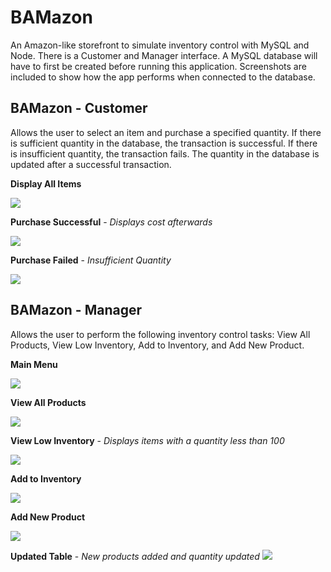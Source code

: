 # BAMazon
An Amazon-like storefront to simulate inventory control with MySQL and Node.  There is a Customer and Manager interface.  A MySQL database will have to first be created before running this application.  Screenshots are included to show how the app performs when connected to the database.

## BAMazon - Customer
Allows the user to select an item and purchase a specified quantity.  If there is sufficient quantity in the database, the transaction is successful.  If there is insufficient quantity, the transaction fails.  The quantity in the database is updated after a successful transaction.


**Display All Items**

![](images/bamazonCustomer_display-all.png)

**Purchase Successful** - *Displays cost afterwards*

![](images/bamazonCustomer_purchase-success.png)

**Purchase Failed** - *Insufficient Quantity*

![](images/bamazonCustomer_purchase-failed.png)


## BAMazon - Manager
Allows the user to perform the following inventory control tasks: View All Products, View Low Inventory, Add to Inventory, and Add New Product.


**Main Menu**

![](images/bamazonManager_main-menu.png)

**View All Products**

![](images/bamazonManager_view-all-products.png)

**View Low Inventory** - *Displays items with a quantity less than 100*

![](images/bamazonManager_view-low-inventory.png)

**Add to Inventory**

![](images/bamazonManager_add-to-inventory.png)

**Add New Product**

![](images/bamazonManager_add-new-product.png)

**Updated Table** - *New products added and quantity updated*
![](images/bamazonManager_updated-table.png)